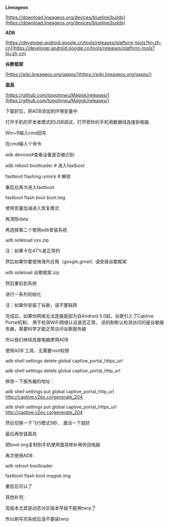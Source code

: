 **Lineageos**

[https://download.lineageos.org/devices/blueline/builds](https://download.lineageos.org/devices/blueline/builds)

**ADB**

[https://developer.android.google.cn/tools/releases/platform-tools?hl=zh-cn](https://developer.android.google.cn/tools/releases/platform-tools?hl=zh-cn)

**谷歌框架**

[https://wiki.lineageos.org/gapps/](https://wiki.lineageos.org/gapps/)

**面具**

[https://github.com/topjohnwu/Magisk/releases/](https://github.com/topjohnwu/Magisk/releases/)

下载好后，把ADB添加到环境变量中

打开手机的开发者模式的USB调试，打开把你的手机用数据线连接到电脑

Win+R输入cmd回车

在cmd输入个命令

adb devices#查看设备是否被识别

adb reboot bootloader # 进入fastboot

fastboot flashing unlock # 解锁

重启后再次进入fastboot

fastboot flash boot boot.img

使用音量加减进入恢复模式

再清除data

再选择第二个使用adb安装系统

adb sideload xxx.zip

注：如果卡在47%是正常的

然后如果你要使用海外应用（google,gmail）请安装谷歌框架

adb sideload 谷歌框架.zip

然后重启到系统

进行一系列初始化

注：如果你安装了谷歌，请不要联网

完成后，如果你网络无法连接是因为自Android 5.0起，谷歌引入了Captive Portal机制， 用于检测WiFi网络认证是否正常。 该机制默认检测访问的是谷歌服务器，需要科学才能正常访问谷歌服务器

所以我们继续连接电脑使用ADB

使用ADB 工具，无需要root权限

adb shell settings delete global captive_portal_https_url

adb shell settings delete global captive_portal_http_url

修改一下服务器的地址：

adb shell settings put global captive_portal_http_url http://captive.v2ex.co/generate_204

adb shell settings put global captive_portal_https_url http://captive.v2ex.co/generate_204

然后切换一下飞行模式5秒， 激活一下就好

最后再安装面具

把boot.img复制到手机使用面具修补再传回电脑

再次使用ADB

adb reboot bootloader

fastboot flash boot magisk.img

重启后可以了

其他补充:

高版本尤其是动态分区版本早就不能用twrp了

所以刷写完系统后请不要装twrp